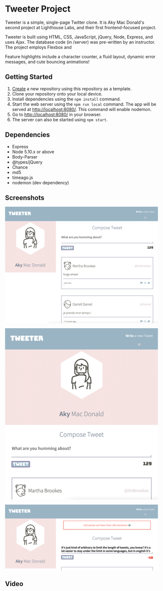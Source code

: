 # Tweeter Project

Tweeter is a simple, single-page Twitter clone. It is Aky Mac Donald's second project at Lighthouse Labs, and their first frontend-focused project.

Tweeter is built using HTML, CSS, JavaScript, jQuery, Node, Express, and uses Ajax. The database code (in /server) was pre-written by an instructor. The project employs Flexbox and 

Feature highlights include a character counter, a fluid layout, dynamic error messages, and cute bouncing animations!

## Getting Started

1. [Create](https://docs.github.com/en/repositories/creating-and-managing-repositories/creating-a-repository-from-a-template) a new repository using this repository as a template.
2. Clone your repository onto your local device.
3. Install dependencies using the `npm install` command.
3. Start the web server using the `npm run local` command. The app will be served at <http://localhost:8080/>. This command will enable nodemon.
4. Go to <http://localhost:8080/> in your browser.
5. The server can also be started using `npm start`.

## Dependencies

- Express
- Node 5.10.x or above
- Body-Parser
- @types/jQuery
- Chance
- md5
- timeago.js
- nodemon (dev dependency)

## Screenshots

!["Screenshot of desktop view page."](https://github.com/solidquartz/tweeter/blob/master/docs/tweeter-home.png)

!["Resizes based on screen size! Screenshot of mobile view."](https://github.com/solidquartz/tweeter/blob/master/docs/tweeter-mobile.png)

!["Features error messages that dynamically slide in and out, as well as a responsive character counter."](https://github.com/solidquartz/tweeter/blob/master/docs/error-message.png)

## Video